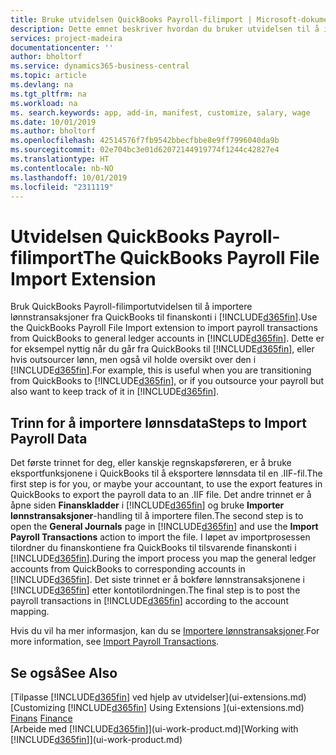 ```yaml
---
title: Bruke utvidelsen QuickBooks Payroll-filimport | Microsoft-dokumentasjon
description: Dette emnet beskriver hvordan du bruker utvidelsen til å importere lønn og lønnstransaksjoner fra QuickBooks.
services: project-madeira
documentationcenter: ''
author: bholtorf
ms.service: dynamics365-business-central
ms.topic: article
ms.devlang: na
ms.tgt_pltfrm: na
ms.workload: na
ms. search.keywords: app, add-in, manifest, customize, salary, wage
ms.date: 10/01/2019
ms.author: bholtorf
ms.openlocfilehash: 42514576f7fb9542bbecfbbe8e9ff7996040da9b
ms.sourcegitcommit: 02e704bc3e01d62072144919774f1244c42827e4
ms.translationtype: HT
ms.contentlocale: nb-NO
ms.lasthandoff: 10/01/2019
ms.locfileid: "2311119"
---
```

# <a name="the-quickbooks-payroll-file-import-extension"></a><span data-ttu-id="bd85e-103">Utvidelsen QuickBooks Payroll-filimport</span><span class="sxs-lookup"><span data-stu-id="bd85e-103">The QuickBooks Payroll File Import Extension</span></span>
<span data-ttu-id="bd85e-104">Bruk QuickBooks Payroll-filimportutvidelsen til å importere lønnstransaksjoner fra QuickBooks til finanskonti i [!INCLUDE[d365fin](includes/d365fin_md.md)].</span><span class="sxs-lookup"><span data-stu-id="bd85e-104">Use the QuickBooks Payroll File Import extension to import payroll transactions from QuickBooks to general ledger accounts in [!INCLUDE[d365fin](includes/d365fin_md.md)].</span></span> <span data-ttu-id="bd85e-105">Dette er for eksempel nyttig når du går fra QuickBooks til [!INCLUDE[d365fin](includes/d365fin_md.md)], eller hvis outsourcer lønn, men også vil holde oversikt over den i [!INCLUDE[d365fin](includes/d365fin_md.md)].</span><span class="sxs-lookup"><span data-stu-id="bd85e-105">For example, this is useful when you are transitioning from QuickBooks to [!INCLUDE[d365fin](includes/d365fin_md.md)], or if you outsource your payroll but also want to keep track of it in [!INCLUDE[d365fin](includes/d365fin_md.md)].</span></span>

## <a name="steps-to-import-payroll-data"></a><span data-ttu-id="bd85e-106">Trinn for å importere lønnsdata</span><span class="sxs-lookup"><span data-stu-id="bd85e-106">Steps to Import Payroll Data</span></span>
<span data-ttu-id="bd85e-107">Det første trinnet for deg, eller kanskje regnskapsføreren, er å bruke eksportfunksjonene i QuickBooks til å eksportere lønnsdata til en .IIF-fil.</span><span class="sxs-lookup"><span data-stu-id="bd85e-107">The first step is for you, or maybe your accountant, to use the export features in QuickBooks to export the payroll data to an .IIF file.</span></span> <span data-ttu-id="bd85e-108">Det andre trinnet er å åpne siden **Finanskladder** i [!INCLUDE[d365fin](includes/d365fin_md.md)] og bruke **Importer lønnstransaksjoner**-handling til å importere filen.</span><span class="sxs-lookup"><span data-stu-id="bd85e-108">The second step is to open the **General Journals** page in [!INCLUDE[d365fin](includes/d365fin_md.md)] and use the **Import Payroll Transactions** action to import the file.</span></span> <span data-ttu-id="bd85e-109">I løpet av importprosessen tilordner du finanskontiene fra QuickBooks til tilsvarende finanskonti i [!INCLUDE[d365fin](includes/d365fin_md.md)].</span><span class="sxs-lookup"><span data-stu-id="bd85e-109">During the import process you map the general ledger accounts from QuickBooks to corresponding accounts in [!INCLUDE[d365fin](includes/d365fin_md.md)].</span></span> <span data-ttu-id="bd85e-110">Det siste trinnet er å bokføre lønnstransaksjonene i [!INCLUDE[d365fin](includes/d365fin_md.md)] etter kontotilordningen.</span><span class="sxs-lookup"><span data-stu-id="bd85e-110">The final step is to post the payroll transactions in [!INCLUDE[d365fin](includes/d365fin_md.md)] according to the account mapping.</span></span> 

<span data-ttu-id="bd85e-111">Hvis du vil ha mer informasjon, kan du se [Importere lønnstransaksjoner](finance-how-import-payroll-transactions.md).</span><span class="sxs-lookup"><span data-stu-id="bd85e-111">For more information, see [Import Payroll Transactions](finance-how-import-payroll-transactions.md).</span></span>

## <a name="see-also"></a><span data-ttu-id="bd85e-112">Se også</span><span class="sxs-lookup"><span data-stu-id="bd85e-112">See Also</span></span>
<span data-ttu-id="bd85e-113">[Tilpasse [!INCLUDE[d365fin](includes/d365fin_md.md)] ved hjelp av utvidelser](ui-extensions.md)  </span><span class="sxs-lookup"><span data-stu-id="bd85e-113">[Customizing [!INCLUDE[d365fin](includes/d365fin_md.md)] Using Extensions ](ui-extensions.md)  </span></span>  
<span data-ttu-id="bd85e-114">[Finans](finance.md)  </span><span class="sxs-lookup"><span data-stu-id="bd85e-114">[Finance](finance.md)  </span></span>  
<span data-ttu-id="bd85e-115">[Arbeide med [!INCLUDE[d365fin](includes/d365fin_md.md)]](ui-work-product.md)</span><span class="sxs-lookup"><span data-stu-id="bd85e-115">[Working with [!INCLUDE[d365fin](includes/d365fin_md.md)]](ui-work-product.md)</span></span>
